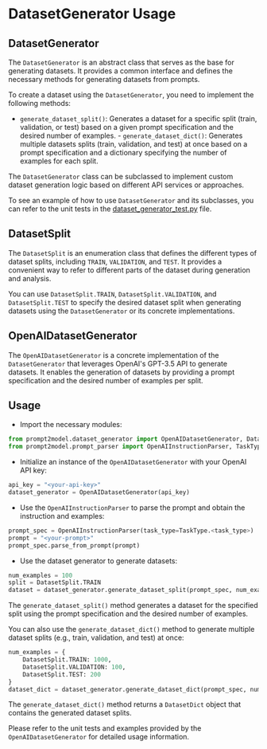 # DatasetGenerator Usage

## DatasetGenerator

The `DatasetGenerator` is an abstract class that serves as the base for
generating datasets. It provides a common interface and defines the necessary
methods for generating datasets from prompts.

To create a dataset using the `DatasetGenerator`, you need to implement the
following methods:

- `generate_dataset_split()`: Generates a dataset for a specific split (train,
validation, or test) based on a given prompt specification and the desired
number of examples. - `generate_dataset_dict()`: Generates multiple datasets
splits (train, validation, and test) at once based on a prompt specification and
a dictionary specifying the number of examples for each split.

The `DatasetGenerator` class can be subclassed to implement custom dataset
generation logic based on different API services or approaches.

To see an example of how to use `DatasetGenerator` and its subclasses, you can
refer to the unit tests in the
[dataset_generator_test.py](../../tests/dataset_generator_test.py) file.

## DatasetSplit

The `DatasetSplit` is an enumeration class that defines the different types of
dataset splits, including `TRAIN`, `VALIDATION`, and `TEST`. It provides a
convenient way to refer to different parts of the dataset during generation and
analysis.

You can use `DatasetSplit.TRAIN`, `DatasetSplit.VALIDATION`, and
`DatasetSplit.TEST` to specify the desired dataset split when generating
datasets using the `DatasetGenerator` or its concrete implementations.

## OpenAIDatasetGenerator

The `OpenAIDatasetGenerator` is a concrete implementation of the
`DatasetGenerator` that leverages OpenAI's GPT-3.5 API to generate datasets. It
enables the generation of datasets by providing a prompt specification and the
desired number of examples per split.

## Usage

- Import the necessary modules:

```python
from prompt2model.dataset_generator import OpenAIDatasetGenerator, DatasetSplit
from prompt2model.prompt_parser import OpenAIInstructionParser, TaskType
```

- Initialize an instance of the `OpenAIDatasetGenerator` with your OpenAI API
key:

```python
api_key = "<your-api-key>"
dataset_generator = OpenAIDatasetGenerator(api_key)
```

- Use the `OpenAIInstructionParser` to parse the prompt and obtain the
instruction and examples:

```python
prompt_spec = OpenAIInstructionParser(task_type=TaskType.<task_type>)
prompt = "<your-prompt>"
prompt_spec.parse_from_prompt(prompt)
```

- Use the dataset generator to generate datasets:

```python
num_examples = 100
split = DatasetSplit.TRAIN
dataset = dataset_generator.generate_dataset_split(prompt_spec, num_examples, split)
```

The `generate_dataset_split()` method generates a dataset for the specified
split using the prompt specification and the desired number of examples.

You can also use the `generate_dataset_dict()` method to generate multiple
dataset splits (e.g., train, validation, and test) at once:

```python
num_examples = {
    DatasetSplit.TRAIN: 1000,
    DatasetSplit.VALIDATION: 100,
    DatasetSplit.TEST: 200
}
dataset_dict = dataset_generator.generate_dataset_dict(prompt_spec, num_examples)
```

The `generate_dataset_dict()` method returns a `DatasetDict` object that
contains the generated dataset splits.

Please refer to the unit tests and examples provided by the
`OpenAIDatasetGenerator` for detailed usage information.
